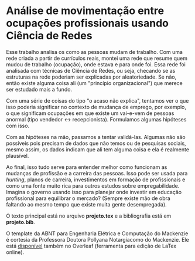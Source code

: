 Análise de movimentação entre ocupações profissionais usando Ciência de Redes
=============================================================================

Esse trabalho analisa os como as pessoas mudam de trabalho. Com uma rede criada a partir de currículos reais, montei uma rede que resume quem mudou de trabalho (ocupação), onde estava e para onde foi. Essa rede foi analisada com técnicas de Ciência de Redes, ou seja, checando se as estruturas na rede poderiam ser explicadas por aleatoriedade. Se não, então existe alguma coisa ali (um "princípio organizacional") que merece ser estudado mais a fundo.

Com uma série de coisas do tipo "o acaso não explica", tentamos ver o que isso poderia significar no contexto de mudança de emprego, por exemplo, o que significam ocupações em que existe um vai-e-vem de pessoas anormal (tipo vendedor <-> recepcionista). Formulamos algumas hipóteses com isso.

Com as hipóteses na mão, passamos a tentar validá-las. Algumas não são possíveis pois precisam de dados que não temos ou de pesquisas sociais, mesmo assim, os dados indicam que ali tem alguma coisa e ela é realmente plausível.

Ao final, isso tudo serve para entender melhor como funcionam as mudanças de profissão e a carreira das pessoas. Isso pode ser usada para _hunting_, planos de carreira, investimentos em formação de profissionais e como uma fonte muito rica para outros estudos sobre empregabilidade. Imagina o governo usando isso para planejar onde investir em educação profissional para equilibrar o mercado? (Sempre existe mão de obra faltando ao mesmo tempo que existe muita gente desempregada).

O texto principal está no arquivo **projeto.tex** e a bibliografia está em **projeto.bib**.

O template da ABNT para Engenharia Elétrica e Computação do Mackenzie é cortesia da Professora Doutora Pollyana Notargiacomo do Mackenzie. Ele está [disponível](https://www.overleaf.com/latex/templates/dissertacao-de-pos-graduacao-em-engenharia-eletrica-no-mackenzie/hmksycnvnmmd#.WUFJIX4rI8o) também no Overleaf (ferramenta para edição de LaTex online).
